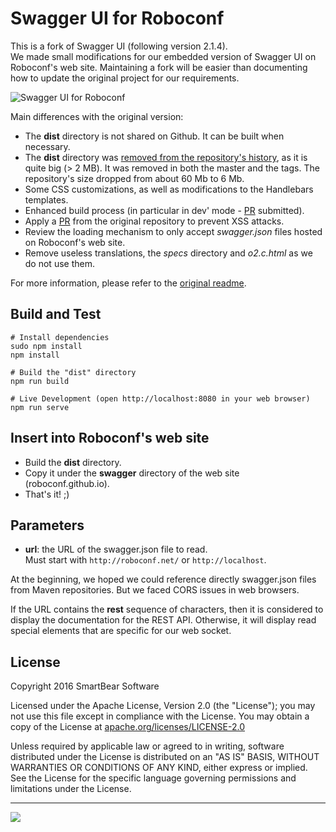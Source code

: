 # Swagger UI for Roboconf

This is a fork of Swagger UI (following version 2.1.4).  
We made small modifications for our embedded version of Swagger UI on Roboconf's web site.
Maintaining a fork will be easier than documenting how to update the original project for our requirements.

<img src="http://roboconf.net/resources/img/readme_swagger_ui.png" alt="Swagger UI for Roboconf" />

Main differences with the original version:

* The **dist** directory is not shared on Github. It can be built when necessary.
* The **dist** directory was [removed from the repository's history](http://dalibornasevic.com/posts/2-permanently-remove-files-and-folders-from-git-repo),
as it is quite big (> 2 MB). It was removed in both the master and the tags. The repository's size dropped from about 60 Mb to 6 Mb.
* Some CSS customizations, as well as modifications to the Handlebars templates.
* Enhanced build process (in particular in dev' mode - [PR](https://github.com/swagger-api/swagger-ui/pull/2339) submitted).
* Apply a [PR](https://github.com/swagger-api/swagger-ui/pull/1868) from the original repository to prevent XSS attacks.
* Review the loading mechanism to only accept *swagger.json* files hosted on Roboconf's web site.
* Remove useless translations, the *specs* directory and *o2.c.html* as we do not use them.

For more information, please refer to the [original readme](Swagger_UI_README.md).


## Build and Test

```properties
# Install dependencies
sudo npm install
npm install

# Build the "dist" directory
npm run build

# Live Development (open http://localhost:8080 in your web browser)
npm run serve
```


## Insert into Roboconf's web site

* Build the **dist** directory.
* Copy it under the **swagger** directory of the web site (roboconf.github.io).
* That's it! ;)


## Parameters

* **url**: the URL of the swagger.json file to read.  
Must start with `http://roboconf.net/` or `http://localhost`.

At the beginning, we hoped we could reference directly swagger.json files
from Maven repositories. But we faced CORS issues in web browsers.

If the URL contains the **rest** sequence of characters, then it is considered to display the documentation
for the REST API. Otherwise, it will display read special elements that are specific for our web socket.


## License

Copyright 2016 SmartBear Software

Licensed under the Apache License, Version 2.0 (the "License");
you may not use this file except in compliance with the License.
You may obtain a copy of the License at [apache.org/licenses/LICENSE-2.0](http://www.apache.org/licenses/LICENSE-2.0)

Unless required by applicable law or agreed to in writing, software
distributed under the License is distributed on an "AS IS" BASIS,
WITHOUT WARRANTIES OR CONDITIONS OF ANY KIND, either express or implied.
See the License for the specific language governing permissions and
limitations under the License.

---
<img src="http://swagger.io/wp-content/uploads/2016/02/logo.jpg"/>
